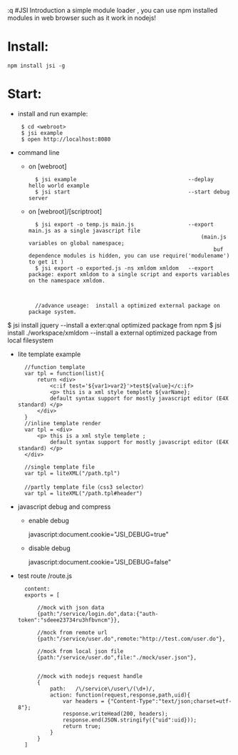 :q
#JSI Introduction
a simple module  loader , you can use npm installed modules in web browser such as it work in nodejs!


Install:
=====
	npm install jsi -g
	
Start:
=====
 * install and run example:

 		$ cd <webroot>
 		$ jsi example
 		$ open http://localhost:8080
		
* command line
	* on [webroot]

			$ jsi example 									--deplay hello world example
			$ jsi start										--start debug server

	* on [webroot]/[scriptroot]

			$ jsi export -o temp.js main.js					--export main.js as a single javascript file
																(main.js variables on global namespace;
																	buf dependence modules is hidden, you can use require('modulename') to get it )
			$ jsi export -o exported.js -ns xmldom xmldom	--export package: export xmldom to a single script and exports variables on the namespace xmldom.



			//advance useage:  install a optimized external package on package system.
$ jsi install jquery							--install a exter:qnal optimized package from npm
			$ jsi install ./workspace/xmldom				--install a external optimized package from local filesystem


* lite template example

		//function template
		var tpl = function(list){
			return <div>
				<c:if test='${var1>var2}'>test${value}</c:if>
				<p> this is a xml style templete ${varName}; 
				default syntax support for mostly javascript editor (E4X standard) </p>
			</div>
		}
		//inline template render
		var tpl = <div>
			<p> this is a xml style templete ; 
				default syntax support for mostly javascript editor (E4X standard) </p>
		</div>
		
		//single template file
		var tpl = liteXML("/path.tpl")

		//partly template file（css3 selector）
		var tpl = liteXML("/path.tpl#header")
		
* javascript debug and compress

	* enable debug

		javascript:document.cookie="JSI_DEBUG=true"
	* disable debug	

		javascript:document.cookie="JSI_DEBUG=false"

* test route 
		<root>/route.js
		
		content:
		exports = [

			//mock with json data
			{path:"/service/login.do",data:{"auth-token":"sdeee23734ru3hfbvncm"}},

			//mock from remote url 
			{path:"/service/user.do",remote:"http://test.com/user.do"},

			//mock from local json file
			{path:"/service/user.do",file:"./mock/user.json"},


			//mock with nodejs request handle
			{
				path:	/\/service\/user\/(\d+)/,
				action:	function(request,response,path,uid){
					var headers = {"Content-Type":"text/json;charset=utf-8"};
					response.writeHead(200, headers); 
					response.end(JSON.stringify({"uid":uid}));
					return true;
				}
			}
		]

   